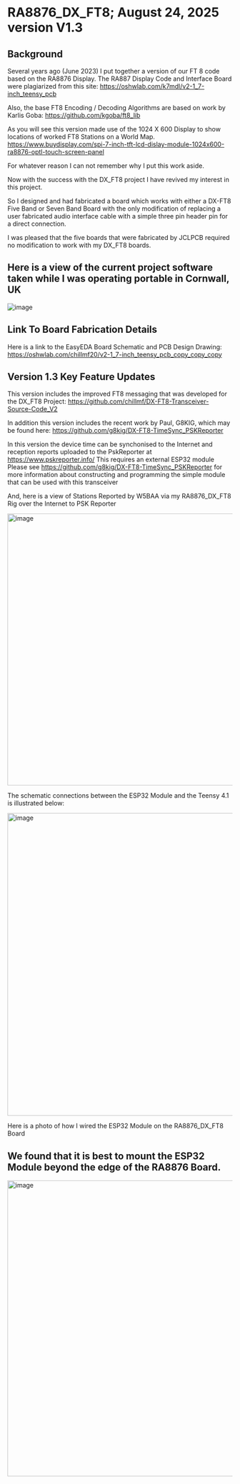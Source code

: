 #  RA8876_DX_FT8;  August 24, 2025  version V1.3

##  Background
Several years ago (June 2023) I put together a version of our FT 8 code based on the RA8876 Display.
The RA887 Display Code and Interface Board were plagiarized from this site: https://oshwlab.com/k7mdl/v2-1_7-inch_teensy_pcb

Also, the base FT8 Encoding / Decoding Algorithms are based on work by Karlis Goba:
https://github.com/kgoba/ft8_lib

As you will see this version made use of the 1024 X 600 Display to show locations of worked FT8 Stations on a World Map.  https://www.buydisplay.com/spi-7-inch-tft-lcd-dislay-module-1024x600-ra8876-optl-touch-screen-panel

For whatever reason I can not remember why I put this work aside.

Now with the success with the DX_FT8 project I have revived my interest in this project.

So I designed and had  fabricated a board which works with either a DX-FT8 Five Band
or Seven Band Board with the only modification of replacing a user fabricated audio interface cable
with a simple three pin header pin for a direct connection.

I was pleased that the five boards that were fabricated by JCLPCB required no modification to work with my DX_FT8 boards.

## Here is a view of the current project  software taken while I was operating portable in Cornwall, UK

![image](https://github.com/user-attachments/assets/f26551ef-ac85-4fd2-af9b-fd68c74b24ef)

## Link To Board Fabrication Details
Here is a link to the EasyEDA Board Schematic and PCB Design Drawing:
https://oshwlab.com/chillmf20/v2-1_7-inch_teensy_pcb_copy_copy_copy


## Version 1.3 Key Feature Updates

This version includes the improved FT8 messaging that was developed for the DX_FT8 Project: https://github.com/chillmf/DX-FT8-Transceiver-Source-Code_V2

In addition this version includes the recent work by Paul, G8KIG, which may be found here: https://github.com/g8kig/DX-FT8-TimeSync_PSKReporter


In this version the device time can be synchonised to the Internet and reception reports uploaded to the PskReporter at https://www.pskreporter.info/
This requires an external ESP32 module
Please see https://github.com/g8kig/DX-FT8-TimeSync_PSKReporter for more information about constructing and programming the simple module that can be used with this transceiver

And, here is a view of Stations Reported by W5BAA via my RA8876_DX_FT8 Rig over the Internet to PSK Reporter 

<img width="905" height="609" alt="image" src="https://github.com/user-attachments/assets/87348f00-5246-45a2-badb-a776d43db1e7" />


The schematic connections between the ESP32 Module and the Teensy 4.1 is illustrated below:

<img width="649" height="678" alt="image" src="https://github.com/user-attachments/assets/c3056785-ea0b-4183-a8c5-4a84d30212c4" />

Here is a photo of how I wired the ESP32 Module on the RA8876_DX_FT8 Board
## We found that it is best to mount the ESP32 Module beyond the edge of the RA8876 Board.

<img width="1507" height="663" alt="image" src="https://github.com/user-attachments/assets/131868ea-05d5-4c19-89f8-8fe2f06324fb" />





